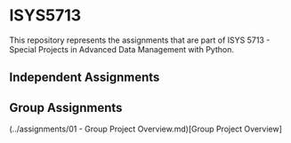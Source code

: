 # ISYS5713

This repository represents the assignments that are part of ISYS 5713 - Special Projects in Advanced Data Management with Python.


## Independent Assignments

## Group Assignments
(../assignments/01 - Group Project Overview.md)[Group Project Overview]

